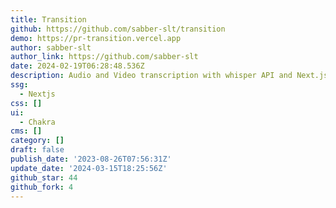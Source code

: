 ```yaml
---
title: Transition
github: https://github.com/sabber-slt/transition
demo: https://pr-transition.vercel.app
author: sabber-slt
author_link: https://github.com/sabber-slt
date: 2024-02-19T06:28:48.536Z
description: Audio and Video transcription with whisper API and Next.js
ssg:
  - Nextjs
css: []
ui:
  - Chakra
cms: []
category: []
draft: false
publish_date: '2023-08-26T07:56:31Z'
update_date: '2024-03-15T18:25:56Z'
github_star: 44
github_fork: 4
---
```

